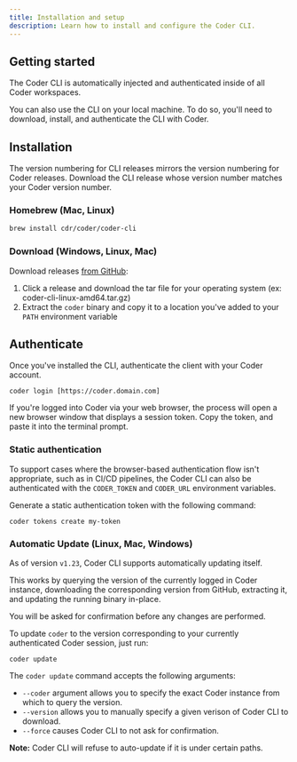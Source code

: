 ```yaml
---
title: Installation and setup
description: Learn how to install and configure the Coder CLI.
---
```


## Getting started

The Coder CLI is automatically injected and authenticated inside of all Coder
workspaces.

You can also use the CLI on your local machine. To do so, you'll need to
download, install, and authenticate the CLI with Coder.

## Installation

The version numbering for CLI releases mirrors the version numbering for Coder
releases. Download the CLI release whose version number matches your Coder
version number.

### Homebrew (Mac, Linux)

```sh
brew install cdr/coder/coder-cli
```

### Download (Windows, Linux, Mac)

Download releases [from GitHub](https://github.com/cdr/coder-cli/releases):

1. Click a release and download the tar file for your operating system (ex:
   coder-cli-linux-amd64.tar.gz)
1. Extract the `coder` binary and copy it to a location you've added to your
   `PATH` environment variable

## Authenticate

Once you've installed the CLI, authenticate the client with your Coder account.

```console
coder login [https://coder.domain.com]
```

If you're logged into Coder via your web browser, the process will open a new
browser window that displays a session token. Copy the token, and paste it into
the terminal prompt.

### Static authentication

To support cases where the browser-based authentication flow isn't appropriate,
such as in CI/CD pipelines, the Coder CLI can also be authenticated with the
`CODER_TOKEN` and `CODER_URL` environment variables.

Generate a static authentication token with the following command:

```console
coder tokens create my-token
```

### Automatic Update (Linux, Mac, Windows)

As of version `v1.23`, Coder CLI supports automatically updating itself.

This works by querying the version of the currently logged in Coder instance,
downloading the corresponding version from GitHub, extracting it, and updating
the running binary in-place.

You will be asked for confirmation before any changes are performed.

To update `coder` to the version corresponding to your currently authenticated
Coder session, just run:

```console
coder update
```

The `coder update` command accepts the following arguments:

* `--coder` argument allows you to specify the exact Coder instance from which
to query the version.
* `--version` allows you to manually specify a given verison of Coder CLI to
download.
* `--force` causes Coder CLI to not ask for confirmation.

**Note:** Coder CLI will refuse to auto-update if it is under certain paths.
